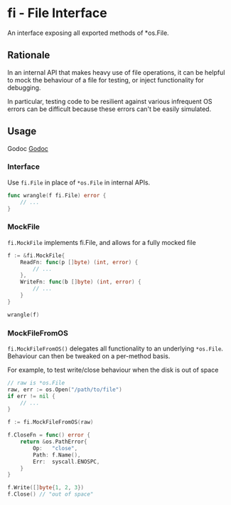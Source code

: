 # fi - File Interface
An interface exposing all exported methods of *os.File.

## Rationale 
In an internal API that makes heavy use of file operations, it can be helpful
to mock the behaviour of a file for testing, or inject functionality for
debugging.

In particular, testing code to be resilient against various infrequent OS
errors can be difficult because these errors can't be easily simulated.

## Usage

Godoc [Godoc](http://pkg.go.dev/github.com/google/licensecheck)

### Interface
Use `fi.File` in place of `*os.File` in internal APIs.
```go
func wrangle(f fi.File) error {
	// ...
}
```

### MockFile
`fi.MockFile` implements fi.File, and allows for a fully mocked file 
```go
f := &fi.MockFile{
	ReadFn: func(p []byte) (int, error) {
		// ...
	},
	WriteFn: func(b []byte) (int, error) {
		// ...
	}
}

wrangle(f)
```

### MockFileFromOS
`fi.MockFileFromOS()` delegates all functionality to an underlying
`*os.File`. Behaviour can then be tweaked on a per-method basis.

For example, to test write/close behaviour when the disk is out of space
```go
// raw is *os.File
raw, err := os.Open("/path/to/file")
if err != nil {
	// ...
}

f := fi.MockFileFromOS(raw)

f.CloseFn = func() error {
	return &os.PathError{
		Op:   "close",
		Path: f.Name(),
		Err:  syscall.ENOSPC,
	}
}

f.Write([]byte{1, 2, 3})
f.Close() // "out of space"
```